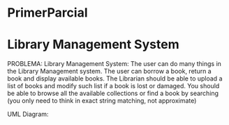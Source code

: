 # PrimerParcial


# Library Management System
PROBLEMA: Library Management System: The user can do many things in the Library Management system. 
The user can borrow a book, return a book and display available books. The Librarian should be able 
to upload a list of books and modify such list if a book is lost or damaged. You should be able to 
browse all the available collections or find a book by searching (you only need to think in exact 
string matching, not approximate)

UML Diagram:
